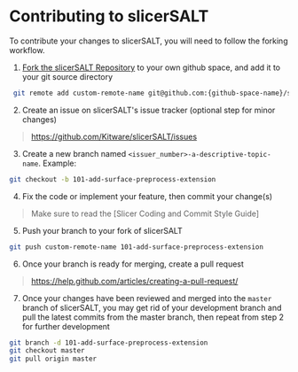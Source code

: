 Contributing to slicerSALT
=====================

To contribute your changes to slicerSALT, you will need to follow the forking workflow.

1. [Fork the slicerSALT Repository] to your own github space, and add it to your git source directory

```sh
 git remote add custom-remote-name git@github.com:{github-space-name}/slicerSALT.git
 ```

2. Create an issue on slicerSALT's issue tracker (optional step for minor changes)
>
> https://github.com/Kitware/slicerSALT/issues
 
3. Create a new branch named `<issuer_number>-a-descriptive-topic-name`. Example:

 ```sh
 git checkout -b 101-add-surface-preprocess-extension
 ```
4. Fix the code or implement your feature, then commit your change(s)
>
> Make sure to read the [Slicer Coding and Commit Style Guide]

5. Push your branch to your fork of slicerSALT

 ```sh
 git push custom-remote-name 101-add-surface-preprocess-extension
 ```

6. Once your branch is ready for merging, create a pull request
>
> https://help.github.com/articles/creating-a-pull-request/

7. Once your changes have been reviewed and merged into the `master` branch of slicerSALT, you may get rid of your development branch and pull the latest commits from the master branch, then repeat from step 2 for further development
 
 ```sh
 git branch -d 101-add-surface-preprocess-extension
 git checkout master
 git pull origin master
 ```
 
 [Fork the slicerSALT Repository]: https://help.github.com/articles/fork-a-repo/
